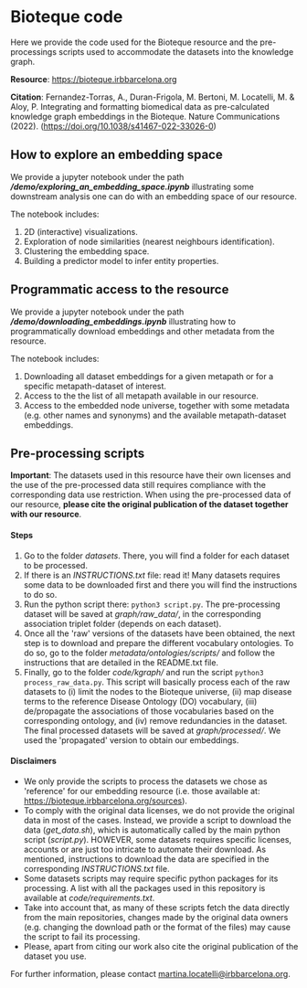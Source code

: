 # Bioteque code

Here we provide the code used for the Bioteque resource and the pre-processings scripts used to accommodate the datasets into the knowledge graph.

**Resource**: https://bioteque.irbbarcelona.org

**Citation**: Fernandez-Torras, A., Duran-Frigola, M. Bertoni, M. Locatelli, M. & Aloy, P.
Integrating and formatting biomedical data as pre-calculated knowledge graph embeddings in the Bioteque. Nature Communications (2022). (https://doi.org/10.1038/s41467-022-33026-0)

## **How to explore an embedding space**

We provide a jupyter notebook under the path ***/demo/exploring_an_embedding_space.ipynb*** illustrating some downstream analysis one can do with an embedding space of our resource.

The notebook includes:
1. 2D (interactive) visualizations.
2. Exploration of node similarities (nearest neighbours identification).
3. Clustering the embedding space.
4. Building a predictor model to infer entity properties.

## **Programmatic access to the resource**
We provide a jupyter notebook under the path ***/demo/downloading_embeddings.ipynb*** illustrating how to programmatically download embeddings and other metadata from the resource.

The notebook includes:

1. Downloading all dataset embeddings for a given metapath or for a specific metapath-dataset of interest.
2. Access to the the list of all metapath available in our resource.
3. Access to the embedded node universe, together with some metadata (e.g. other names and synonyms) and the available metapath-dataset embeddings.

## **Pre-processing scripts**
**Important**: The datasets used in this resource have their own licenses and the use of the pre-processed data still requires compliance with the corresponding data use restriction. When using the pre-processed data of our resource, **please cite the original publication of the dataset together with our resource**.

#### **Steps**
1) Go to the folder *datasets*.  There, you will find a folder for each dataset to be processed.
2) If there is an *INSTRUCTIONS.txt* file: read it! Many datasets requires some data to be downloaded first and there you will find the instructions to do so.
3) Run the python script there: `python3 script.py`. The pre-processing dataset will be saved at *graph/raw_data/*, in the corresponding association triplet folder (depends on each dataset).
4) Once all the 'raw' versions of the datasets have been obtained, the next step is to download and prepare the different vocabulary ontologies. To do so, go to the folder *metadata/ontologies/scripts/* and follow the instructions that are detailed in the README.txt file.
5) Finally, go to the folder  *code/kgraph/* and run the script `python3 process_raw_data.py`. This script will basically process each of the raw datasets to (i) limit the nodes to the Bioteque universe, (ii) map disease terms to the reference Disease Ontology (DO) vocabulary, (iii) de/propagate the associations of those vocabularies based on the corresponding ontology, and (iv) remove redundancies in the dataset. The final processed datasets will be saved at *graph/processed/*. We used the 'propagated' version to obtain our embeddings.

#### **Disclaimers**
- We only provide the scripts to process the datasets we chose as 'reference' for our embedding resource (i.e. those available at: https://bioteque.irbbarcelona.org/sources).
- To comply with the original data licenses,  we do not provide the original data in most of the cases. Instead, we provide a script to download the data (*get_data.sh*), which is automatically called by the main python script (*script.py*). HOWEVER, some datasets requires specific licenses, accounts or are just too intricate to automate their download. As mentioned, instructions to download the data are specified in the corresponding *INSTRUCTIONS.txt* file.
- Some datasets scripts may require specific python packages for its processing. A list with all the packages used in this repository is available at *code/requirements.txt*.
- Take into account that, as many of these scripts fetch the data directly from the main repositories, changes made by the original data owners (e.g. changing the download path or the format of the files) may cause the script to fail its processing.
- Please, apart from citing our work also cite the original publication of the dataset you use.

For further information, please contact martina.locatelli@irbbarcelona.org.

